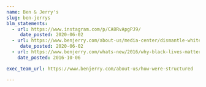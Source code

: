 ```yaml
---
name: Ben & Jerry's
slug: ben-jerrys
blm_statements:
  - url: https://www.instagram.com/p/CA8RvApgPJ9/
     date_posted: 2020-06-02
  - url: https://www.benjerry.com/about-us/media-center/dismantle-white-supremacy
     date_posted: 2020-06-02
  - url: https://www.benjerry.com/whats-new/2016/why-black-lives-matter
    date_posted: 2016-10-06

exec_team_url: https://www.benjerry.com/about-us/how-were-structured

---
```

